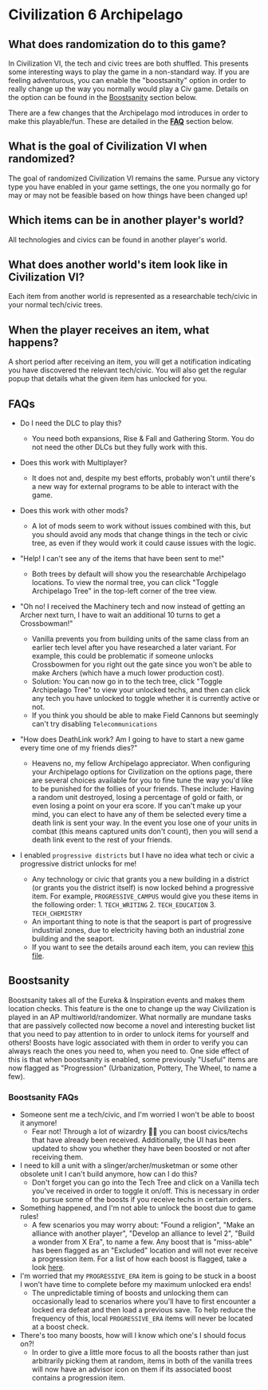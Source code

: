 # Civilization 6 Archipelago

## What does randomization do to this game?

In Civilization VI, the tech and civic trees are both shuffled. This presents some interesting ways to play the game in a non-standard way. If you are feeling adventurous, you can enable the "boostsanity" option in order to really change up the way you normally would play a Civ game. Details on the option can be found in the [Boostsanity](#boostsanity) section below.

There are a few changes that the Archipelago mod introduces in order to make this playable/fun. These are detailed in the [__FAQ__](#faqs) section below.

## What is the goal of Civilization VI when randomized?
The goal of randomized Civilization VI remains the same. Pursue any victory type you have enabled in your game settings, the one you normally go for may or may not be feasible based on how things have been changed up!

## Which items can be in another player's world?
All technologies and civics can be found in another player's world.

## What does another world's item look like in Civilization VI?
Each item from another world is represented as a researchable tech/civic in your normal tech/civic trees.

## When the player receives an item, what happens?
A short period after receiving an item, you will get a notification indicating you have discovered the relevant tech/civic. You will also get the regular popup that details what the given item has unlocked for you.

## FAQs
- Do I need the DLC to play this?
    - You need both expansions, Rise & Fall and Gathering Storm. You do not need the other DLCs but they fully work with this.
- Does this work with Multiplayer?
    - It does not and, despite my best efforts, probably won't until there's a new way for external programs to be able to interact with the game.
- Does this work with other mods?
    - A lot of mods seem to work without issues combined with this, but you should avoid any mods that change things in the tech or civic tree, as even if they would work it could cause issues with the logic.
- "Help! I can't see any of the items that have been sent to me!"
    - Both trees by default will show you the researchable Archipelago locations. To view the normal tree, you can click "Toggle Archipelago Tree" in the top-left corner of the tree view.
- "Oh no! I received the Machinery tech and now instead of getting an Archer next turn, I have to wait an additional 10 turns to get a Crossbowman!"
    - Vanilla prevents you from building units of the same class from an earlier tech level after you have researched a later variant. For example, this could be problematic if someone unlocks Crossbowmen for you right out the gate since you won't be able to make Archers (which have a much lower production cost).
    - Solution: You can now go in to the tech tree, click "Toggle Archipelago Tree" to view your unlocked techs, and then can click any tech you have unlocked to toggle whether it is currently active or not.
	- If you think you should be able to make Field Cannons but seemingly can't try disabling `Telecommunications`
- "How does DeathLink work? Am I going to have to start a new game every time one of my friends dies?"
    - Heavens no, my fellow Archipelago appreciator. When configuring your Archipelago options for Civilization on the options page, there are several choices available for you to fine tune the way you'd like to be punished for the follies of your friends. These include: Having a random unit destroyed, losing a percentage of gold or faith, or even losing a point on your era score. If you can't make up your mind, you can elect to have any of them be selected every time a death link is sent your way.
    In the event you lose one of your units in combat (this means captured units don't count), then you will send a death link event to the rest of your friends.

- I enabled `progressive districts` but I have no idea what tech or civic a progressive district unlocks for me!
    - Any technology or civic that grants you a new building in a district (or grants you the district itself) is now locked behind a progressive item. For example, `PROGRESSIVE_CAMPUS` would give you these items in the following order:
          1. `TECH_WRITING`
          2. `TECH_EDUCATION`
          3. `TECH_CHEMISTRY`
	- An important thing to note is that the seaport is part of progressive industrial zones, due to electricity having both an industrial zone building and the seaport.
    - If you want to see the details around each item, you can review [this file](https://github.com/MultiworldGG/MultiworldGG/blob/main/worlds/civ_6/data/progressive_districts.py).

## Boostsanity
Boostsanity takes all of the Eureka & Inspiration events and makes them location checks. This feature is the one to change up the way Civilization is played in an AP multiworld/randomizer. What normally are mundane tasks that are passively collected now become a novel and interesting bucket list that you need to pay attention to  in order to unlock items for yourself and others!
Boosts have logic associated with them in order to verify you can always reach the ones you need to, when you need to. One side effect of this is that when boostsanity is enabled, some previously "Useful" items are now flagged as "Progression" (Urbanization, Pottery, The Wheel, to name a few).

### Boostsanity FAQs
- Someone sent me a tech/civic, and I'm worried I won't be able to boost it anymore!
    - Fear not! Through a lot of wizardry 🧙‍♂️ you can boost civics/techs that have already been received. Additionally, the UI has been updated to show you whether they have been boosted or not after receiving them.
- I need to kill a unit with a slinger/archer/musketman or some other obsolete unit I can't build anymore, how can I do this?
    - Don't forget you can go into the Tech Tree and click on a Vanilla tech you've received in order to toggle it on/off. This is necessary in order to pursue some of the boosts if you receive techs in certain orders.
- Something happened, and I'm not able to unlock the boost due to game rules!
    - A few scenarios you may worry about: "Found a religion", "Make an alliance with another player", "Develop an alliance to level 2", "Build a wonder from X Era", to name a few. Any boost that is "miss-able" has been flagged as an "Excluded" location and will not ever receive a progression item. For a list of how each boost is flagged, take a look [here](https://github.com/MultiworldGG/MultiworldGG/blob/main/worlds/civ_6/data/boosts.py).
- I'm worried that my `PROGRESSIVE_ERA` item is going to be stuck in a boost I won't have time to complete before my maximum unlocked era ends!
    - The unpredictable timing of boosts and unlocking them can occasionally lead to scenarios where you'll have to first encounter a locked era defeat and then load a previous save. To help reduce the frequency of this, local `PROGRESSIVE_ERA` items will never be located at a boost check.
- There's too many boosts, how will I know which one's I should focus on?!
    - In order to give a little more focus to all the boosts rather than just arbitrarily picking them at random, items in both of the vanilla trees will now have an advisor icon on them if its associated boost contains a progression item.
